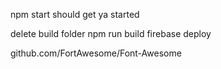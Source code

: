 <!-- Dev Env -->

npm start should get ya started

<!-- Deploying to internets -->

delete build folder
npm run build
firebase deploy

<!-- FontAwesome link for icons -->

github.com/FortAwesome/Font-Awesome
